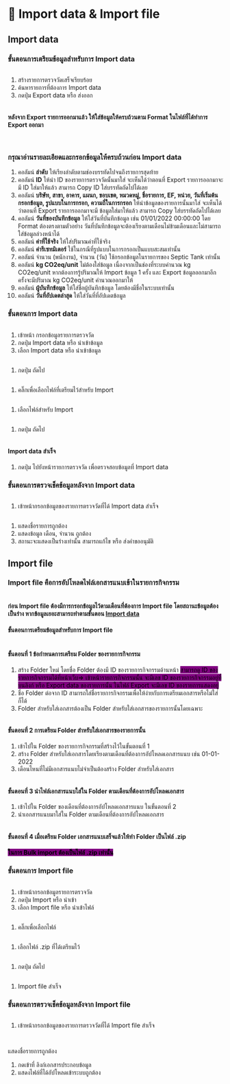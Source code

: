 # 🔀 Import data & Import file

## Import data

### ขั้นตอนการเตรียมข้อมูลสำหรับการ Import data

<figure><img src="../.gitbook/assets/image (1) (1) (1) (1) (1) (1) (2).png" alt=""><figcaption></figcaption></figure>

1. สร้างรายการตรวจวัดเสร็จเรียบร้อย
2. ค้นหารายการที่ต้องการ Import data
3. กดปุ่ม Export data หรือ ส่งออก

<figure><img src="../.gitbook/assets/Screenshot 2567-02-22 at 15.03.09.png" alt=""><figcaption></figcaption></figure>

#### หลังจาก Export รายการออกมาแล้ว ให้ใส่ข้อมูลให้ครบถ้วนตาม Format ในไฟล์ที่ได้ทำการ Export ออกมา

<figure><img src="../.gitbook/assets/image (3) (1) (1).png" alt=""><figcaption></figcaption></figure>

<figure><img src="../.gitbook/assets/image (4) (1).png" alt=""><figcaption></figcaption></figure>

### **กรุณาอ่านรายละเอียดและกรอกข้อมูลให้ครบถ้วนก่อน Import data**

1. คอลัมน์ **ลำดับ** ให้เรียงลำดับตามช่องบรรทัดไปจนถึงรายการสุดท้าย
2. คอลัมน์ **ID** ให้นำ ID ของรายการตรวจวัดนั้นมาใส่ จะเห็นได้ว่าตอนที่ Export รายการออกมาจะมี ID ใส่มาให้แล้ว สามารถ Copy ID ใส่บรรทัดถัดไปได้เลย
3. คอลัมน์ **บริษัท, สาขา, อาคาร, แผนก, ขอบเขต, หมวดหมู่, ชื่อรายการ, EF, หน่วย, วันที่เริ่มต้นกรอกข้อมูล, รูปแบบในการกรอก, ความถี่ในการกรอก** ให้นำข้อมูลของรายการนั้นมาใส่ จะเห็นได้ว่าตอนที่ Export รายการออกมาจะมี ข้อมูลใส่มาให้แล้ว สามารถ Copy ใส่บรรทัดถัดไปได้เลย
4. คอลัมน์ **วันที่ของบันทึกข้อมูล** ให้ใส่วันที่บันทึกข้อมูล เช่น 01/01/2022 00:00:00 โดย Format ต้องตรงตามตัวอย่าง วันที่บันทึกข้อมูลจะต้องเรียงตามเดือนไม่ข้ามเดือนและไม่สามารถใส่ข้อมูลล่วงหน้าได้
5. คอลัมน์ **ค่าที่ใช้จริง** ให้ใส่ปริมาณค่าที่ใช้จริง
6. คอลัมน์ **ค่ารีเซทมิเตอร์** ใช้ในกรณีที่รูปแบบในการกรอกเป็นแบบสะสมเท่านั้น
7. คอลัมน์ จำนวน (พนักงาน), จำนวน (วัน) ใช้กรอกข้อมูลในรายการของ Septic Tank เท่านั้น
8. คอลัมน์ **kg CO2eq/unit** ไม่ต้องใส่ข้อมูล เนื่องจากเป็นช่องที่ระบบคำนวณ kg CO2eq/unit หากต้องการรู้ปริมาณให้ Import ข้อมูล 1 ครั้ง และ Export ข้อมูลออกมาอีกครั้งจะมีปริมาณ kg CO2eq/unit คำนวณออกมาให้
9. คอลัมน์ **ผู้บันทึกข้อมูล** ให้ใส่ชื่อผู้บันทึกข้อมูล โดยต้องมีชื่อในระบบเท่านั้น
10. คอลัมน์ **วันที่อัปเดตล่าสุด** ให้ใส่วันที่ที่อัปเดตข้อมูล

### ขั้นตอนการ Import data

<figure><img src="../.gitbook/assets/image (5).png" alt=""><figcaption></figcaption></figure>

1. เข้าหน้า กรอกข้อมูลรายการตรวจวัด
2. กดปุ่ม Import data หรือ นำเข้าข้อมูล
3. เลือก Import data หรือ นำเข้าข้อมูล

<figure><img src="../.gitbook/assets/image (6).png" alt=""><figcaption></figcaption></figure>

1. กดปุ่ม ถัดไป

<figure><img src="../.gitbook/assets/image (7).png" alt=""><figcaption></figcaption></figure>

1. คลิ๊กเพื่อเลือกไฟล์ที่เตรียมไว้สำหรับ Import

<figure><img src="../.gitbook/assets/image (8).png" alt=""><figcaption></figcaption></figure>

1. เลือกไฟล์สำหรับ Import

<figure><img src="../.gitbook/assets/image (9).png" alt=""><figcaption></figcaption></figure>

1. กดปุ่ม ถัดไป

<figure><img src="../.gitbook/assets/image (10).png" alt=""><figcaption></figcaption></figure>

#### Import data สำเร็จ

1. กดปุ่ม ไปยังหน้ารายการตรวจวัด เพื่อตรวจสอบข้อมูลที่ Import data

### ขั้นตอนการตรวจเช็คข้อมูลหลังจาก Import data

<figure><img src="../.gitbook/assets/image (11).png" alt=""><figcaption></figcaption></figure>

1. เข้าหน้ากรอกข้อมูลของรายการตรวจวัดที่ได้ Import data สำเร็จ

<figure><img src="../.gitbook/assets/image (12).png" alt=""><figcaption></figcaption></figure>

1. แสดงชื่อรายการถูกต้อง
2. แสดงข้อมูล เดือน, จำนวน ถูกต้อง
3. สถานะจะแสดงเป็นร่างเท่านั้น สามารถแก้ไข หรือ ส่งคำขออนุมัติ

## Import file

### Import file คือการอัปโหลดไฟล์เอกสารแนบเข้าในรายการกิจกรรม

<figure><img src="../.gitbook/assets/image (1) (1) (1) (1) (1) (1) (2) (1).png" alt=""><figcaption></figcaption></figure>

#### ก่อน Import file ต้องมีการกรอกข้อมูลไว้ตามเดือนที่ต้องการ Import file โดยสถานะข้อมูลต้องเป็นร่าง หากข้อมูลเยอะสามารถทำตามขั้นตอน [Import data](import-and-export.md#import-data)

#### ขั้นตอนการเตรียมข้อมูลสำหรับการ Import file

<figure><img src="../.gitbook/assets/image (209).png" alt=""><figcaption></figcaption></figure>

#### ขั้นตอนที่ 1 ข้อกำหนดการเตรียม Folder ของรายการกิจกรรม

1. สร้าง Folder ใหม่ โดยชื่อ Folder ต้องมี ID ของรายการกิจกรรมด้านหน้า <mark style="background-color:purple;">สามารถดู ID ของรายการกิจกรรมได้ที่หน้าเว็บ=> เข้าหน้ารายการกิจกรรมนั้น จะมีเลข ID ของรายการกิจกรรมอยู่ที่บนลิงก์ หรือ Export data ของรายการนั้น ในไฟล์ Export จะมีเลข ID ของรายการแสดงอยู่</mark>
2. ชื่อ Folder ต่อจาก ID สามารถใส่ชื่อรายการกิจกรรมเพื่อให้ง่ายกับการเตรียมเอกสารหรือไม่ใส่ก็ได้
3. Folder สำหรับใส่เอกสารต้องเป็น Folder สำหรับใส่เอกสารของรายการนั้นโดยเฉพาะ

<figure><img src="../.gitbook/assets/image (212).png" alt=""><figcaption></figcaption></figure>

#### ขั้นตอนที่ 2 การเตรียม Folder สำหรับใส่เอกสารของรายการนั้น

1. เข้าไปใน Folder ของรายการกิจกรรมที่สร้างไว้ในขั้นตอนที่ 1
2. สร้าง Folder สำหรับใส่เอกสารโดยเรียงตามเดือนที่ต้องการอัปโหลดเอกสารแนบ เช่น 01-01-2022
3. เดือนไหนที่ไม่มีเอกสารแนบไม่จำเป็นต้องสร้าง Folder สำหรับใส่เอกสาร

<figure><img src="../.gitbook/assets/image (213).png" alt=""><figcaption></figcaption></figure>

#### ขั้นตอนที่ 3 นำไฟล์เอกสารแนบใส่ใน Folder ตามเดือนที่ต้องการอัปโหลดเอกสาร

1. เข้าไปใน Folder ของเดือนที่ต้องการอัปโหลดเอกสารแนบ ในขั้นตอนที่ 2
2. นำเอกสารแนบมาใส่ใน Folder ตามเดือนที่ต้องการอัปโหลดเอกสาร

<figure><img src="../.gitbook/assets/image (214).png" alt=""><figcaption></figcaption></figure>

#### ขั้นตอนที่ 4 เมื่อเตรียม Folder เอกสารแนบเสร็จแล้วให้ทำ Folder เป็นไฟล์ .zip

#### <mark style="background-color:purple;">ในการ Bulk import ต้องเป็นไฟล์ .zip เท่านั้น</mark>

### ขั้นตอนการ Import file

<figure><img src="../.gitbook/assets/image (17).png" alt=""><figcaption></figcaption></figure>

1. เข้าหน้ากรอกข้อมูลรายการตรวจวัด
2. กดปุ่ม Import หรือ นำเข้า
3. เลือก Import file หรือ นำเข้าไฟล์

<figure><img src="../.gitbook/assets/image (18).png" alt=""><figcaption></figcaption></figure>

1. คลิ๊กเพื่อเลือกไฟล์

<figure><img src="../.gitbook/assets/image (19).png" alt=""><figcaption></figcaption></figure>

1. เลือกไฟล์ .zip ที่ได้เตรียมไว้

<figure><img src="../.gitbook/assets/image (20).png" alt=""><figcaption></figcaption></figure>

1. กดปุ่ม ถัดไป

<figure><img src="../.gitbook/assets/image (21).png" alt=""><figcaption></figcaption></figure>

1. Import file สำเร็จ

### ขั้นตอนการตรวจเช็คข้อมูลหลังจาก Import file

<figure><img src="../.gitbook/assets/image (22).png" alt=""><figcaption></figcaption></figure>

1. เข้าหน้ากรอกข้อมูลของรายการตรวจวัดที่ได้ Import file สำเร็จ

<figure><img src="../.gitbook/assets/image (23).png" alt=""><figcaption></figcaption></figure>

<figure><img src="../.gitbook/assets/Screenshot 2567-02-27 at 14.15.00.png" alt=""><figcaption></figcaption></figure>

แสดงชื่อรายการถูกต้อง

1. กดเข้าที่ ลิงก์เอกสารประกอบข้อมูล
2. แสดงไฟล์ที่ได้อัปโหลดเข้าระบบถูกต้อง

